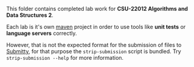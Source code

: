 This folder contains completed lab work for **CSU-22012 Algorithms and Data Structures 2**.

Each lab is it's own [maven](https://maven.apache.org/) project in order to use tools like **unit tests** or **language servers** correctly.

However, that is not the expected format for the submission of files to [Submitty](https://submit.scss.tcd.ie/courses/2425ht/csu22012), for that purpose the `strip-submission` script is bundled. Try `strip-submission --help` for more information.